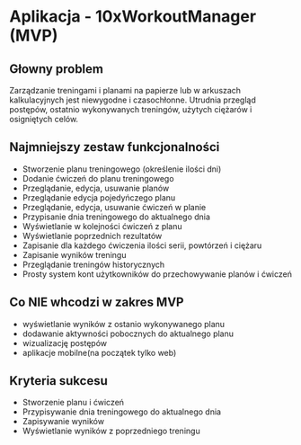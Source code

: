 # Aplikacja - 10xWorkoutManager (MVP)

## Głowny problem
Zarządzanie treningami i planami na papierze lub w arkuszach kalkulacyjnych jest niewygodne i czasochłonne. Utrudnia przegląd postępów, ostatnio wykonywanych treningów, użytych ciężarów i osigniętych celów.

## Najmniejszy zestaw funkcjonalności
- Stworzenie planu treningowego (określenie ilości dni)
- Dodanie ćwiczeń do planu treningowego
- Przeglądanie, edycja, usuwanie planów
- Przeglądanie edycja pojedyńczego planu
- Przeglądanie, edycja, usuwanie ćwiczeń w planie
- Przypisanie dnia treningowego do aktualnego dnia
- Wyświetlanie w kolejności ćwiczeń z planu
- Wyświetlanie poprzednich rezultatów
- Zapisanie dla każdego ćwiczenia ilości serii, powtórzeń i ciężaru
- Zapisanie wyników treningu
- Przeglądanie treningów historycznych
- Prosty system kont użytkowników do przechowywanie planów i ćwiczeń


## Co NIE whcodzi w zakres MVP
- wyświetlanie wyników z ostanio wykonywanego planu
- dodawanie aktywności pobocznych do aktualnego planu
- wizualizację postępów
- aplikacje mobilne(na początek tylko web)

## Kryteria sukcesu
- Stworzenie planu i ćwiczeń
- Przypisywanie dnia treningowego do aktualnego dnia
- Zapisywanie wyników
- Wyświetlanie wyników z poprzedniego treningu